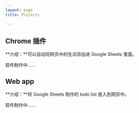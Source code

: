```yaml
---
layout: page
title: Projects

---
```


## Chrome 插件

**介绍：**可以自动将网页中的生词添加进 Google Sheets 里面。

软件制作中……

## Web app

**介绍：**将 Google Sheets 制作的 todo list 嵌入到网页中。

软件制作中……
